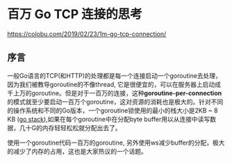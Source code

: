 # 百万 Go TCP 连接的思考

https://colobu.com/2019/02/23/1m-go-tcp-connection/

## 序言

一般Go语言的TCP(和HTTP)的处理都是每一个连接启动一个goroutine去处理，因为我们被教导goroutine的不像thread, 它是很便宜的，可以在服务器上启动成千上万的goroutine。但是对于一百万的连接，这种**goroutine-per-connection**的模式就至少要启动一百万个goroutine，这对资源的消耗也是极大的。针对不同的操作系统和不同的Go版本，一个goroutine锁使用的最小的栈大小是2KB ~ 8 KB ([go stack](https://github.com/golang/go/blob/release-branch.go1.11/src/runtime/stack.go#L64-L82)),如果在每个goroutine中在分配byte buffer用以从连接中读写数据，几十G的内存轻轻松松就分配出去了。

使用一个goroutine代码一百万的goroutine, 另外使用ws减少buffer的分配，极大的减少了内存的占用，这也是大家热议的一个话题。 